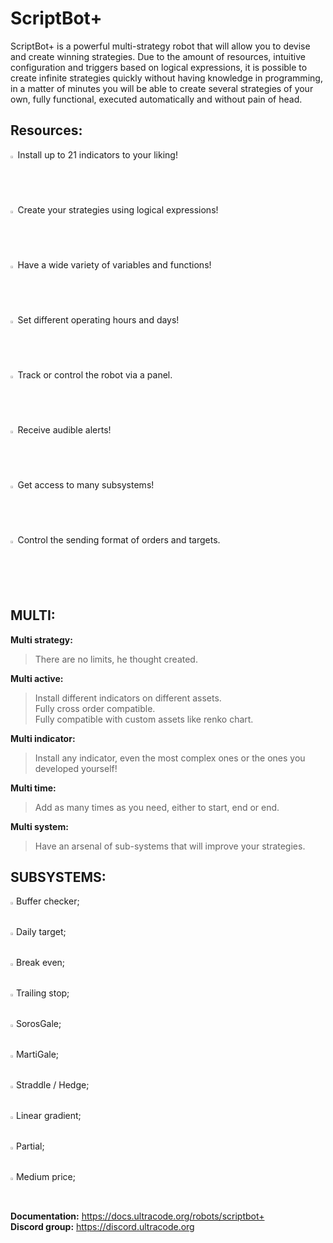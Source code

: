 
# ScriptBot+
ScriptBot+ is a powerful multi-strategy robot that will allow you to devise and create winning strategies. Due to the amount of resources, intuitive configuration and triggers based on logical expressions, it is possible to create infinite strategies quickly without having knowledge in programming, in a matter of minutes you will be able to create several strategies of your own, fully functional, executed automatically and without pain of head.
  
## Resources:  

<img src="https://cdn-icons.flaticon.com/png/512/232/premium/232444.png?token=exp=1653729544~hmac=4bc77140c749400b2f4b196f02b4a260" width=1.5% height=2%><img/>
Install up to 21 indicators to your liking!  
<img src="https://cdn-icons.flaticon.com/png/512/232/premium/232444.png?token=exp=1653729544~hmac=4bc77140c749400b2f4b196f02b4a260" width=1.5% height=2%><img/>
Create your strategies using logical expressions!  
<img src="https://cdn-icons.flaticon.com/png/512/232/premium/232444.png?token=exp=1653729544~hmac=4bc77140c749400b2f4b196f02b4a260" width=1.5% height=2%><img/>
Have a wide variety of variables and functions!  
<img src="https://cdn-icons.flaticon.com/png/512/232/premium/232444.png?token=exp=1653729544~hmac=4bc77140c749400b2f4b196f02b4a260" width=1.5% height=2%><img/>
Set different operating hours and days!  
<img src="https://cdn-icons.flaticon.com/png/512/232/premium/232444.png?token=exp=1653729544~hmac=4bc77140c749400b2f4b196f02b4a260" width=1.5% height=2%><img/>
Track or control the robot via a panel.  
<img src="https://cdn-icons.flaticon.com/png/512/232/premium/232444.png?token=exp=1653729544~hmac=4bc77140c749400b2f4b196f02b4a260" width=1.5% height=2%><img/>
Receive audible alerts!  
<img src="https://cdn-icons.flaticon.com/png/512/232/premium/232444.png?token=exp=1653729544~hmac=4bc77140c749400b2f4b196f02b4a260" width=1.5% height=2%><img/>
Get access to many subsystems!  
<img src="https://cdn-icons.flaticon.com/png/512/232/premium/232444.png?token=exp=1653729544~hmac=4bc77140c749400b2f4b196f02b4a260" width=1.5% height=2%><img/>
Control the sending format of orders and targets.  
  
## MULTI:  
**Multi strategy:**  
> There are no limits, he thought created.  

**Multi active:**  
> Install different indicators on different assets.  
> Fully cross order compatible.  
> Fully compatible with custom assets like renko chart. 

**Multi indicator:**  
> Install any indicator, even the most complex ones or the ones you developed yourself!  

**Multi time:**  
> Add as many times as you need, either to start, end or end.  

**Multi system:**  
> Have an arsenal of sub-systems that will improve your strategies.  

## SUBSYSTEMS:  
<img src="https://cdn-icons-png.flaticon.com/512/232/232446.png" width=1% height=1%><img/>
Buffer checker;  
<img src="https://cdn-icons-png.flaticon.com/512/232/232446.png" width=1% height=1%><img/>
Daily target;  
<img src="https://cdn-icons-png.flaticon.com/512/232/232446.png" width=1% height=1%><img/>
Break even;  
<img src="https://cdn-icons-png.flaticon.com/512/232/232446.png" width=1% height=1%><img/>
Trailing stop;  
<img src="https://cdn-icons-png.flaticon.com/512/232/232446.png" width=1% height=1%><img/>
SorosGale;  
<img src="https://cdn-icons-png.flaticon.com/512/232/232446.png" width=1% height=1%><img/>
MartiGale;  
<img src="https://cdn-icons-png.flaticon.com/512/232/232446.png" width=1% height=1%><img/>
Straddle / Hedge;  
<img src="https://cdn-icons-png.flaticon.com/512/232/232446.png" width=1% height=1%><img/>
Linear gradient;  
<img src="https://cdn-icons-png.flaticon.com/512/232/232446.png" width=1% height=1%><img/>
Partial;  
<img src="https://cdn-icons-png.flaticon.com/512/232/232446.png" width=1% height=1%><img/>
Medium price;  


**Documentation:** https://docs.ultracode.org/robots/scriptbot+  
**Discord group:** https://discord.ultracode.org  
